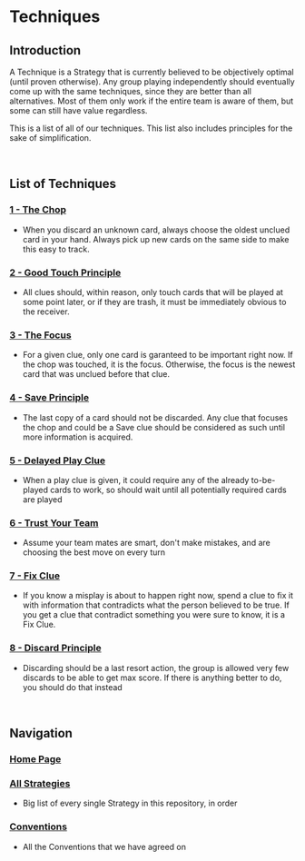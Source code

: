 # Techniques

## Introduction

A Technique is a Strategy that is currently believed to be objectively optimal (until proven otherwise).
Any group playing independently should eventually come up with the same techniques, since they are better than all alternatives.
Most of them only work if the entire team is aware of them, but some can still have value regardless.

This is a list of all of our techniques. This list also includes principles for the sake of simplification.

<br />

## List of Techniques

### [1 - The Chop](https://github.com/agilbert1412/HanabiStrategy/blob/master/Strategy/Level%201%20-%20First%20Principles/1%20-%20The%20Chop.md)
* When you discard an unknown card, always choose the oldest unclued card in your hand. Always pick up new cards on the same side to make this easy to track.

### [2 - Good Touch Principle](https://github.com/agilbert1412/HanabiStrategy/blob/master/Strategy/Level%201%20-%20First%20Principles/2%20-%20The%20Good%20Touch%20Principle.md)
* All clues should, within reason, only touch cards that will be played at some point later, or if they are trash, it must be immediately obvious to the receiver.

### [3 - The Focus](https://github.com/agilbert1412/HanabiStrategy/blob/master/Strategy/Level%201%20-%20First%20Principles/3%20-%20The%20Focus.md)
* For a given clue, only one card is garanteed to be important right now. If the chop was touched, it is the focus. Otherwise, the focus is the newest card that was unclued before that clue.

### [4 - Save Principle](https://github.com/agilbert1412/HanabiStrategy/blob/master/Strategy/Level%201%20-%20First%20Principles/4%20-%20Save%20Principle.md)
* The last copy of a card should not be discarded. Any clue that focuses the chop and could be a Save clue should be considered as such until more information is acquired.
	
### [5 - Delayed Play Clue](https://github.com/agilbert1412/HanabiStrategy/blob/master/Strategy/Level%201%20-%20First%20Principles/5%20-%20Delayed%20Play%20Clue.md)
* When a play clue is given, it could require any of the already to-be-played cards to work, so should wait until all potentially required cards are played

### [6 - Trust Your Team](https://github.com/agilbert1412/HanabiStrategy/blob/master/Strategy/Level%201%20-%20First%20Principles/6%20-%20Trust%20Your%20Team.md)
* Assume your team mates are smart, don't make mistakes, and are choosing the best move on every turn

### [7 - Fix Clue](https://github.com/agilbert1412/HanabiStrategy/blob/master/Strategy/Level%201%20-%20First%20Principles/7%20-%20Fix%20Clue.md)
* If you know a misplay is about to happen right now, spend a clue to fix it with information that contradicts what the person believed to be true. If you get a clue that contradict something you were sure to know, it is a Fix Clue.

### [8 - Discard Principle](https://github.com/agilbert1412/HanabiStrategy/blob/master/Strategy/Level%201%20-%20First%20Principles/8%20-%20Discard%20Principle.md)
* Discarding should be a last resort action, the group is allowed very few discards to be able to get max score. If there is anything better to do, you should do that instead


<br />

## Navigation

### [Home Page](https://github.com/agilbert1412/HanabiStrategy/blob/master/README.md)

### [All Strategies](https://github.com/agilbert1412/HanabiStrategy/blob/master/All%20Strategies.md)
* Big list of every single Strategy in this repository, in order

### [Conventions](https://github.com/agilbert1412/HanabiStrategy/blob/master/Conventions.md)
* All the Conventions that we have agreed on